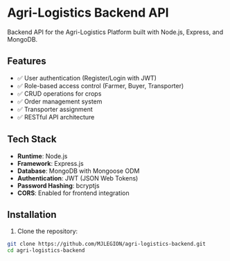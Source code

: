 # Agri-Logistics Backend API

Backend API for the Agri-Logistics Platform built with Node.js, Express, and MongoDB.

## Features

- ✅ User authentication (Register/Login with JWT)
- ✅ Role-based access control (Farmer, Buyer, Transporter)
- ✅ CRUD operations for crops
- ✅ Order management system
- ✅ Transporter assignment
- ✅ RESTful API architecture

## Tech Stack

- **Runtime**: Node.js
- **Framework**: Express.js
- **Database**: MongoDB with Mongoose ODM
- **Authentication**: JWT (JSON Web Tokens)
- **Password Hashing**: bcryptjs
- **CORS**: Enabled for frontend integration

## Installation

1. Clone the repository:
```bash
git clone https://github.com/MJLEGION/agri-logistics-backend.git
cd agri-logistics-backend